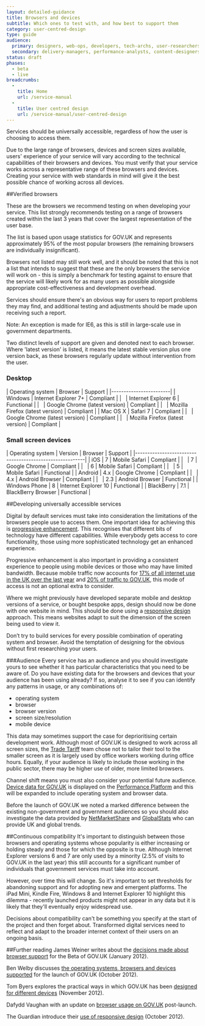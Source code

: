 ```yaml
---
layout: detailed-guidance
title: Browsers and devices
subtitle: Which ones to test with, and how best to support them
category: user-centred-design
type: guide
audience:
  primary: designers, web-ops, developers, tech-archs, user-researchers, qa, service-managers
  secondary: delivery-managers, performance-analysts, content-designers
status: draft
phases:
  - beta
  - live
breadcrumbs:
  -
    title: Home
    url: /service-manual
  -
    title: User centred design
    url: /service-manual/user-centred-design
---
```


Services should be universally accessible, regardless of how the user is choosing to access them.

Due to the large range of browsers, devices and screen sizes available, users' experience of your service will vary according to the technical capabilities of their browsers and devices. You must verify that your service works across a representative range of these browsers and devices. Creating your service with web standards in mind will give it the best possible chance of working across all devices.

##Verified browsers

These are the browsers we recommend testing on when developing your service.  This list strongly recommends testing on a range of browsers created within the last 3 years that cover the largest representation of the user base.

The list is based upon usage statistics for GOV.UK and represents approximately 95% of the most popular
browsers (the remaining browsers are individually insignificant).

Browsers not listed may still work well, and it should be noted that this is not a list that intends to suggest that these are the only browsers the service will work on - this is simply a benchmark for testing against to ensure that the service will likely work for as many users as possible alongside appropriate cost-effectiveness and development overhead.

Services should ensure there's an obvious way for users to report problems they may find, and additional testing and adjustments should be made upon receiving such a report.

Note: An exception is made for IE6, as this is still in large-scale use in government departments.

Two distinct levels of support are given and denoted next to each browser. Where 'latest version' is listed, it means the latest stable version plus one version back, as these browsers regularly update without intervention from the user.

### Desktop


| Operating system | Browser | Support |
|------------------------|
| Windows | Internet Explorer 7+ | Compliant  |
| &nbsp;  | Internet Explorer 6  | Functional |
| &nbsp;  | Google Chrome (latest version) | Compliant |
| &nbsp;  | Mozilla Firefox (latest version) | Compliant |
| Mac OS X | Safari 7 | Compliant |
| &nbsp; | Google Chrome (latest version) | Compliant |
| &nbsp; | Mozilla Firefox (latest version) | Compliant |

### Small screen devices

| Operating system | Version | Browser       | Support    |
|---------------------------------------------------------|
| iOS           | 7   | Mobile Safari        | Compliant  |
| &nbsp;        | 7   | Google Chrome        | Compliant  |
| &nbsp;        | 6   | Mobile Safari        | Compliant  |
| &nbsp;        | 5   | Mobile Safari        | Functional |
| Android       | 4.x | Google Chrome        | Compliant  |
| &nbsp;        | 4.x | Android Browser      | Compliant  |
| &nbsp;        | 2.3 | Android Browser      | Functional |
| Windows Phone | 8   | Internet Explorer 10 | Functional |
| BlackBerry    | 7.1 | BlackBerry Browser   | Functional |

##Developing universally accessible services

Digital by default services must take into consideration the limitations of the browsers people use to access them. One important idea for achieving this is [progressive enhancement](/service-manual/making-software/progressive-enhancement.html). This recognises that different bits of technology have different capabilities. While everybody gets access to core functionality, those using more sophisticated technology get an enhanced experience.

Progressive enhancement is also important in providing a consistent experience to people using mobile devices or those who may have limited bandwidth. Because mobile traffic now accounts for [17% of all internet use in the UK over the last year](http://gs.statcounter.com/#desktop+mobile-comparison-GB-monthly-201304-201403-bar 'Mobile vs Desktop in United Kingdom from April 2013 to March 2014 Statcounter Global Stats') and [20% of traffic to GOV.UK][pp-govuk-device-type], this mode of access is not an optional extra to consider.

Where we might previously have developed separate mobile and desktop versions of a service, or bought bespoke apps, design should now be done with one website in mind. This should be done using a [responsive design](https://en.wikipedia.org/wiki/Responsive_design 'Responsive Web Design - Wikipedia') approach. This means websites adapt to suit the dimension of the screen being used to view it.

Don’t try to build services for every possible combination of operating system and browser. Avoid the temptation of designing for the obvious without first researching your users.

###Audience
Every service has an audience and you should investigate yours to see whether it has particular characteristics that you need to be aware of. Do you have existing data for the browsers and devices that your audience has been using already? If so, analyse it to see if you can identify any patterns in usage, or any combinations of:

* operating system
* browser
* browser version
* screen size/resolution
* mobile device

This data may sometimes support the case for deprioritising certain development work. Although most of GOV.UK is designed to work across all screen sizes, the [Trade Tariff](/trade-tariff) team chose not to tailor their tool to the smaller screen as it is largely used by office workers working during office hours. Equally, if your audience is likely to include those working in the public sector, there may be higher use of older, more limited browsers.

Channel shift means you must also consider your potential future audience.
[Device data for GOV.UK][pp-govuk-device-type] is displayed on the [Performance Platform][pp]
and this will be expanded to include operating system and browser data.

Before the launch of GOV.UK we noted a marked difference between the existing non-government and government audiences so you should also investigate the data provided by [NetMarketShare](http://www.netmarketshare.com 'NetMarketShare') and [GlobalStats](http://gs.statcounter.com 'Statcounter GlobalStats') who can provide UK and global trends.


##Continuous compatibility
It's important to distinguish between those browsers and operating systems whose popularity is either increasing or holding steady and those for which the opposite is true. Although Internet Explorer versions 6 and 7 are only used by a minority (2.5% of visits to GOV.UK in the last year) this still accounts for a significant number of individuals that government services must take into account.

However, over time this will change. So it's important to set thresholds for abandoning support and for adopting new and emergent platforms. The iPad Mini, Kindle Fire, Windows 8 and Internet Explorer 10 highlight this dilemma - recently launched products might not appear in any data but it is likely that they'll eventually enjoy widespread use.

Decisions about compatibility can't be something you specify at the start of the project and then forget about. Transformed digital services need to reflect and adapt to the broader internet context of their users on an ongoing basis.

##Further reading
James Weiner writes about the [decisions made about browser support](https://gds.blog.gov.uk/2012/01/25/support-for-browsers/ 'Support for browsers - James Weiner, GDS') for the Beta of GOV.UK (January 2012).

Ben Welby discusses [the operating systems, browsers and devices supported](https://gds.blog.gov.uk/2012/10/11/what-devices-are-we-supporting-at-launch-and-why/ 'What devices are we supporting at launch, and why? - Ben Welby, GDS') for the launch of GOV.UK (October 2012).

Tom Byers explores the practical ways in which GOV.UK has been [designed for different devices](https://gds.blog.gov.uk/2012/11/02/designing-for-different-devices/ 'Designing for different devices - Tom Byers, GDS') (November 2012).

Dafydd Vaughan with an update on [browser usage on GOV.UK](https://gds.blog.gov.uk/2012/12/12/browser-usage-on-gov-uk/ 'Browser usage on GOV.UK - Dafydd Vaughan, GDS') post-launch.

The Guardian introduce their [use of responsive design](http://www.theguardian.com/help/developer-blog/2012/oct/18/responsive-design-guardian-introduction 'Responsive design at the Guardian: an introduction') (October 2012).

[pp-govuk-device-type]: /performance/site-activity/device-type
[pp]: /service-manual/measurement/performance-platform

